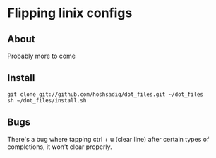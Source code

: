 # Flipping linix configs

## About
Probably more to come

## Install
```
git clone git://github.com/hoshsadiq/dot_files.git ~/dot_files
sh ~/dot_files/install.sh
```

## Bugs
There's a bug where tapping ctrl + u (clear line) after certain types of completions, it won't clear properly.